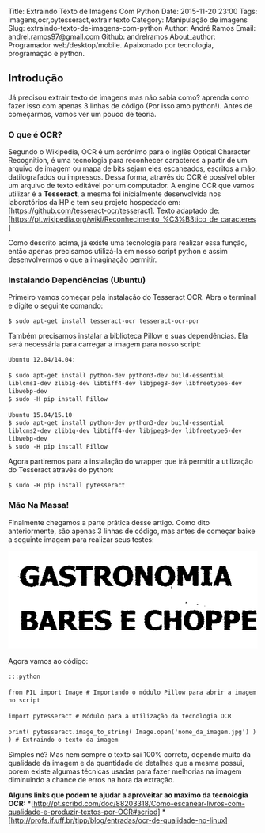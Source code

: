 Title: Extraindo Texto de Imagens Com Python
Date: 2015-11-20 23:00
Tags: imagens,ocr,pytesseract,extrair texto
Category: Manipulação de imagens
Slug: extraindo-texto-de-imagens-com-python
Author: André Ramos
Email:  andrel.ramos97@gmail.com
Github: andrelramos
About_author: Programador web/desktop/mobile. Apaixonado por tecnologia, programação e python.

Introdução
-----------

Já precisou extrair texto de imagens mas não sabia como? aprenda como fazer isso com apenas 3 linhas de código (Por isso amo python!). Antes de começarmos, vamos ver um pouco de teoria.

### O que é OCR?

Segundo o Wikipedia, OCR é um acrónimo para o inglês Optical Character Recognition, é uma tecnologia para reconhecer caracteres a partir de um arquivo de imagem ou mapa de bits sejam eles escaneados, escritos a mão, datilografados ou impressos. Dessa forma, através do OCR é possível obter um arquivo de texto editável por um computador. A engine OCR que vamos utilizar é a **Tesseract**, a mesma foi inicialmente desenvolvida nos laboratórios da HP e tem seu projeto hospedado em: [https://github.com/tesseract-ocr/tesseract]. Texto adaptado de: [https://pt.wikipedia.org/wiki/Reconhecimento_%C3%B3tico_de_caracteres]

Como descrito acima, já existe uma tecnologia para realizar essa função, então apenas precisamos utilizá-la em nosso script python e assim desenvolvermos o que a imaginação permitir.

### Instalando Dependências (Ubuntu)

Primeiro vamos começar pela instalação do Tesseract OCR. Abra o terminal e digite o seguinte comando:
	
	$ sudo apt-get install tesseract-ocr tesseract-ocr-por

Também precisamos instalar a biblioteca Pillow e suas dependências. Ela será necessária para carregar a imagem para nosso script:

	Ubuntu 12.04/14.04:

	$ sudo apt-get install python-dev python3-dev build-essential liblcms1-dev zlib1g-dev libtiff4-dev libjpeg8-dev libfreetype6-dev libwebp-dev
	$ sudo -H pip install Pillow

	Ubuntu 15.04/15.10
	$ sudo apt-get install python-dev python3-dev build-essential liblcms2-dev zlib1g-dev libtiff4-dev libjpeg8-dev libfreetype6-dev libwebp-dev
	$ sudo -H pip install Pillow


Agora partiremos para a instalação do wrapper que irá permitir a utilização do Tesseract através do python:

	$ sudo -H pip install pytesseract


### Mão Na Massa!

Finalmente chegamos a parte prática desse artigo. Como dito anteriormente, são apenas 3 linhas de código, mas antes de começar baixe a seguinte imagem para realizar seus testes:

![imagem para teste](images/andrelramos/ocr2.png "Imagem Para Teste")

Agora vamos ao código:

	:::python
	
	from PIL import Image # Importando o módulo Pillow para abrir a imagem no script
	
	import pytesseract # Módulo para a utilização da tecnologia OCR

	print( pytesseract.image_to_string( Image.open('nome_da_imagem.jpg') ) ) # Extraindo o texto da imagem

Simples né? Mas nem sempre o texto sai 100% correto, depende muito da qualidade da imagem e da quantidade de detalhes que a mesma possui, porem existe algumas técnicas usadas para fazer melhorias na imagem diminuindo a chance de erros na hora da extração.

**Alguns links que podem te ajudar a aproveitar ao maximo da tecnologia OCR:**
*[http://pt.scribd.com/doc/88203318/Como-escanear-livros-com-qualidade-e-produzir-textos-por-OCR#scribd]
*[http://profs.if.uff.br/tjpp/blog/entradas/ocr-de-qualidade-no-linux]
